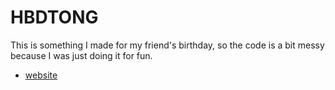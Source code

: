 # HBDTONG
This is something I made for my friend's birthday, so the code is a bit messy because I was just doing it for fun.
- [website](https://happybirthdaykhunnuutong.netlify.app/)
